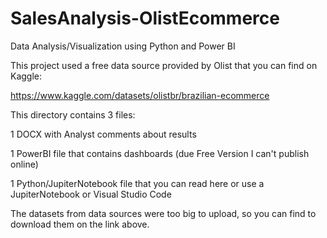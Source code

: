 # SalesAnalysis-OlistEcommerce
Data Analysis/Visualization using Python and Power BI

This project used a free data source provided by Olist that you can find on Kaggle:

https://www.kaggle.com/datasets/olistbr/brazilian-ecommerce

This directory contains 3 files:

1 DOCX with Analyst comments about results

1 PowerBI file that contains dashboards (due Free Version I can't publish online)

1 Python/JupiterNotebook file that you can read here or use a JupiterNotebook or Visual Studio Code

The datasets from data sources were too big to upload, so you can find to download them on the link above.
